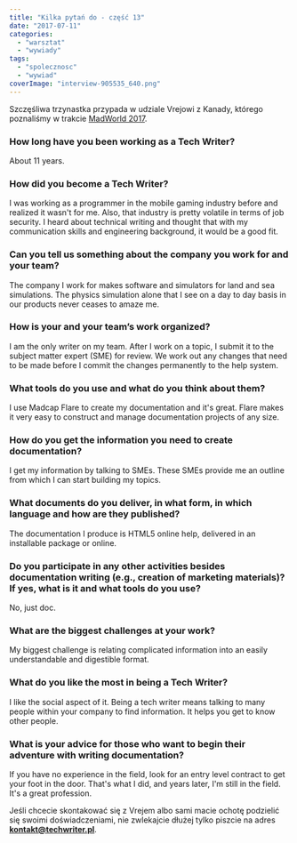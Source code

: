 ```yaml
---
title: "Kilka pytań do - część 13"
date: "2017-07-11"
categories:
  - "warsztat"
  - "wywiady"
tags:
  - "spolecznosc"
  - "wywiad"
coverImage: "interview-905535_640.png"
---
```


Szczęśliwa trzynastka przypada w udziale Vrejowi z Kanady, którego poznaliśmy w trakcie [MadWorld 2017](http://techwriter.pl/madworld-2017-relacja/).

### How long have you been working as a Tech Writer?

About 11 years.

### How did you become a Tech Writer?

I was working as a programmer in the mobile gaming industry before and realized it wasn't for me. Also, that industry is pretty volatile in terms of job security. I heard about technical writing and thought that with my communication skills and engineering background, it would be a good fit.

### Can you tell us something about the company you work for and your team?

The company I work for makes software and simulators for land and sea simulations. The physics simulation alone that I see on a day to day basis in our products never ceases to amaze me.

### How is your and your team’s work organized?

I am the only writer on my team. After I work on a topic, I submit it to the subject matter expert (SME) for review. We work out any changes that need to be made before I commit the changes permanently to the help system.

### What tools do you use and what do you think about them?

I use Madcap Flare to create my documentation and it's great. Flare makes it very easy to construct and manage documentation projects of any size.

### How do you get the information you need to create documentation?

I get my information by talking to SMEs. These SMEs provide me an outline from which I can start building my topics.

### What documents do you deliver, in what form, in which language and how are they published?

The documentation I produce is HTML5 online help, delivered in an installable package or online.

### Do you participate in any other activities besides documentation writing (e.g., creation of marketing materials)? If yes, what is it and what tools do you use?

No, just doc.

### What are the biggest challenges at your work?

My biggest challenge is relating complicated information into an easily understandable and digestible format.

### What do you like the most in being a Tech Writer?

I like the social aspect of it. Being a tech writer means talking to many people within your company to find information. It helps you get to know other people.

### What is your advice for those who want to begin their adventure with writing documentation?

If you have no experience in the field, look for an entry level contract to get your foot in the door. That's what I did, and years later, I'm still in the field. It's a great profession.



Jeśli chcecie skontakować się z Vrejem albo sami macie ochotę podzielić się swoimi doświadczeniami, nie zwlekajcie dłużej tylko piszcie na adres [**kontakt@techwriter.pl**](mailto:kontakt@techwriter.pl).
